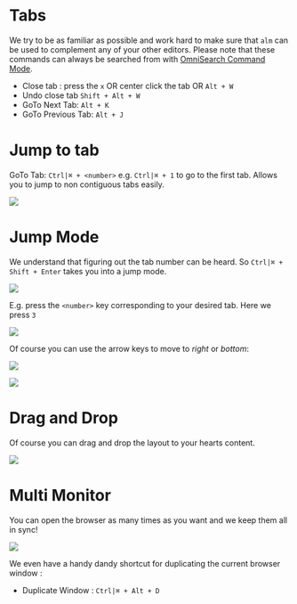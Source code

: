 # Tabs
We try to be as familiar as possible and work hard to make sure that `alm` can be used to complement any of your other editors. Please note that these commands can always be searched from with [OmniSearch Command Mode][omnisearch].

* Close tab : press the `x` OR center click the tab OR `Alt + W`
* Undo close tab `Shift + Alt + W`
* GoTo Next Tab: `Alt + K`
* GoTo Previous Tab: `Alt + J`

# Jump to tab

GoTo Tab: `Ctrl|⌘ + <number>` e.g. `Ctrl|⌘ + 1` to go to the first tab. Allows you to jump to non contiguous tabs easily.

![](https://raw.githubusercontent.com/alm-tools/alm-tools.github.io/master/screens/tabs/modTabNumber.gif)

# Jump Mode

We understand that figuring out the tab number can be heard. So `Ctrl|⌘ + Shift + Enter` takes you into a jump mode.

![](https://raw.githubusercontent.com/alm-tools/alm-tools.github.io/master/screens/tabs/jumpMode.png)

E.g. press the `<number>` key corresponding to your desired tab. Here we press `3`

![](https://raw.githubusercontent.com/alm-tools/alm-tools.github.io/master/screens/tabs/jumpToTab.gif)

Of course you can use the arrow keys to move to *right* or *bottom*:

![](https://raw.githubusercontent.com/alm-tools/alm-tools.github.io/master/screens/tabs/moveToRight.gif)

![](https://raw.githubusercontent.com/alm-tools/alm-tools.github.io/master/screens/tabs/moveToBottom.gif)

# Drag and Drop

Of course you can drag and drop the layout to your hearts content.

![](https://raw.githubusercontent.com/alm-tools/alm-tools.github.io/master/screens/tabs/dragAndDrop.gif)

# Multi Monitor
You can open the browser as many times as you want and we keep them all in sync!

![](https://raw.githubusercontent.com/alm-tools/alm-tools.github.io/master/screens/multiMonitor.gif)

We even have a handy dandy shortcut for duplicating the current browser window :

* Duplicate Window : `Ctrl|⌘ + Alt + D`

[omnisearch]:/features/omni-search.md

